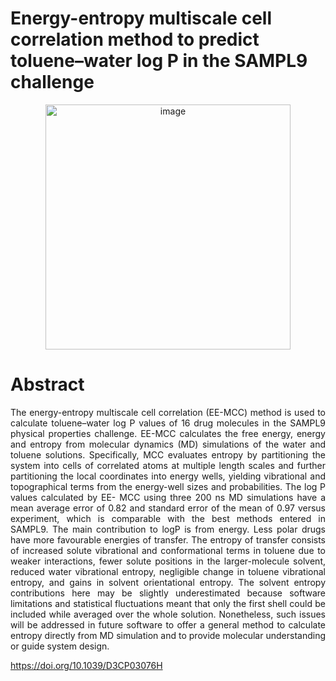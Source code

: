 # Energy-entropy multiscale cell correlation method to predict toluene–water log P in the SAMPL9 challenge

<p align="center">
  <img width="392" alt="image" src="SAMPL9.tiff">
</p>

# Abstract
<p style="text-align:justify">
The energy-entropy multiscale cell correlation (EE-MCC) method is used to calculate toluene–water log P 
values of 16 drug molecules in the SAMPL9 physical properties challenge. EE-MCC calculates the free energy, 
energy and entropy from molecular dynamics (MD) simulations of the water and toluene solutions. Specifically, 
MCC evaluates entropy by partitioning the system into cells of correlated atoms at multiple length scales and 
further partitioning the local coordinates into energy wells, yielding vibrational and topographical terms 
from the energy-well sizes and probabilities. The log P values calculated by EE- MCC using three 200 ns MD 
simulations have a mean average error of 0.82 and standard error of the mean of 0.97 versus experiment, which 
is comparable with the best methods entered in SAMPL9. The main contribution to logP is from energy. Less polar 
drugs have more favourable energies of transfer. The entropy of transfer consists of increased solute vibrational 
and conformational terms in toluene due to weaker interactions, fewer solute positions in the larger-molecule 
solvent, reduced water vibrational entropy, negligible change in toluene vibrational entropy, and gains in solvent 
orientational entropy. The solvent entropy contributions here may be slightly underestimated because software limitations 
and statistical fluctuations meant that only the first shell could be included while averaged over the whole solution. 
Nonetheless, such issues will be addressed in future software to offer a general method to calculate entropy directly 
from MD simulation and to provide molecular understanding or guide system design.

</p>

https://doi.org/10.1039/D3CP03076H

